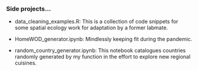 ### Side projects...

- data_cleaning_examples.R: This is a collection of code snippets for some spatial ecology work for adaptation by a former labmate.

- HomeWOD_generator.ipynb: Mindlessly keeping fit during the pandemic.

- random_country_generator.ipynb: This notebook catalogues countries randomly generated by my function in the effort to explore new regional cuisines.

